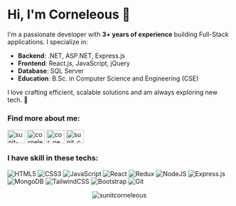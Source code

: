 # Hi, I'm Corneleous 👋

I'm a passionate developer with **3+ years of experience** building Full-Stack applications. I specialize in:

- **Backend**: .NET, ASP.NET, Express.js
- **Frontend**: React.js, JavaScript, jQuery
- **Database**: SQL Server
- **Education**: B.Sc. in Computer Science and Engineering (CSE)

I love crafting efficient, scalable solutions and am always exploring new tech. 🚀


<h3 align="left">Find more about me:</h3>
<p align="left">
<a href="https://linkedin.com/in/sunit-corneleous" target="blank"><img align="center" src="https://raw.githubusercontent.com/rahuldkjain/github-profile-readme-generator/master/src/images/icons/Social/linked-in-alt.svg" alt="sunit-corneleous" height="30" width="40" /></a>
<a href="https://fb.com/corneleous.25" target="blank"><img align="center" src="https://raw.githubusercontent.com/rahuldkjain/github-profile-readme-generator/master/src/images/icons/Social/facebook.svg" alt="corneleous.25" height="30" width="40" /></a>
<a href="https://instagram.com/cor_ne_le_ous" target="blank"><img align="center" src="https://raw.githubusercontent.com/rahuldkjain/github-profile-readme-generator/master/src/images/icons/Social/instagram.svg" alt="cor_ne_le_ous" height="30" width="40" /></a>
<a href="https://discord.gg/sunit_corneleous#8032" target="blank"><img align="center" src="https://raw.githubusercontent.com/rahuldkjain/github-profile-readme-generator/master/src/images/icons/Social/discord.svg" alt="sunit_corneleous#8032" height="30" width="40" /></a>
</p>

<h3 align="left">I have skill in these techs:</h3>

![HTML5](https://img.shields.io/badge/html5-%23E34F26.svg?style=for-the-badge&logo=html5&logoColor=white) ![CSS3](https://img.shields.io/badge/css3-%231572B6.svg?style=for-the-badge&logo=css3&logoColor=white) ![JavaScript](https://img.shields.io/badge/javascript-%23323330.svg?style=for-the-badge&logo=javascript&logoColor=%23F7DF1E) ![React](https://img.shields.io/badge/react-%2320232a.svg?style=for-the-badge&logo=react&logoColor=%2361DAFB) ![Redux](https://img.shields.io/badge/redux-%23593d88.svg?style=for-the-badge&logo=redux&logoColor=white) ![NodeJS](https://img.shields.io/badge/node.js-6DA55F?style=for-the-badge&logo=node.js&logoColor=white) ![Express.js](https://img.shields.io/badge/express.js-%23404d59.svg?style=for-the-badge&logo=express&logoColor=%2361DAFB) ![MongoDB](https://img.shields.io/badge/MongoDB-%234ea94b.svg?style=for-the-badge&logo=mongodb&logoColor=white) ![TailwindCSS](https://img.shields.io/badge/tailwindcss-%2338B2AC.svg?style=for-the-badge&logo=tailwind-css&logoColor=white) ![Bootstrap](https://img.shields.io/badge/bootstrap-%23563D7C.svg?style=for-the-badge&logo=bootstrap&logoColor=white) ![Git](https://img.shields.io/badge/git-%23F05033.svg?style=for-the-badge&logo=git&logoColor=white)

<!-- <p><img align="left" src="https://github-readme-stats.vercel.app/api/top-langs?username=sunitcorneleous&show_icons=true&locale=en&layout=compact" alt="sunitcorneleous" /></p> -->

<!-- <p>&nbsp;<img align="center" src="https://github-readme-stats.vercel.app/api?username=sunitcorneleous&show_icons=true&locale=en" alt="sunitcorneleous" /></p> -->

<p align="center"><img align="center" src="https://github-readme-streak-stats.herokuapp.com/?user=sunitcorneleous&" alt="sunitcorneleous" /></p>
